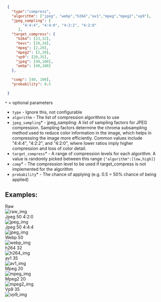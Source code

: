 ```json
 {
   "type":"compress",
   "algorithm": ["jpeg", "webp","h264","av1","mpeg","mpeg2","vp9"],
   "jpeg_sampling": [
        "4:4:4", "4:4:0", "4:2:2", "4:2:0"
      ],
   "target_compress": {
     "h264": [23,32],
     "hevc": [20,34],
     "mpeg": [2,20],
     "mpeg2": [2,20],
     "vp9": [20,35],
     "jpeg": [40,100],
     "webp": [40,100]
   },
 
   "comp": [40, 100],
   "probability": 0.5
 
 }
```

`*` = optional parameters

- `type` - Ignore this, not configurable
- `algorithm` - The list of compression algorithms to use
- `jpeg_sampling`* - jpeg_sampling: A list of sampling factors for JPEG compression. Sampling factors determine the chroma subsampling method used to reduce color information in the image, which helps in compressing the image more efficiently. Common values include "4:4:4", "4:2:2", and "4:2:0", where lower ratios imply higher compression and loss of color detail.
- `target_compress`* - A range of compression levels for each algorithm. A value is randomly picked between this range `{"algorithm":[low,high]}`
- `comp`* - The compression level to be used if target_compress is not implemented for the algorithm
- `probability`* - The chance of applying (e.g. 0.5 = 50% chance of being applied)
## Examples:

<div> Raw</div>
<img src="images/compress/raw.png" title="raw_img">
<div> Jpeg 50 4:2:0</div>
<img src="images/compress/jpeg_50.png" title="jpeg_img">
<div> Jpeg 50 4:4:4</div>
<img src="images/compress/jpeg_50_4_4_4.png" title="jpeg_img">
<div> Webp 50</div>
<img src="images/compress/webp_50.png" title="webp_img">
<div> h264 32</div>
<img src="images/compress/h264_32.png" title="h264_img">
<div> av1 35</div>
<img src="images/compress/av1_35.png" title="av1_img">
<div> Mpeg 20</div>
<img src="images/compress/mpeg_20.png" title="mpeg_img">
<div> Mpeg2 20</div>
<img src="images/compress/mpeg2_20.png" title="mpeg2_img">
<div> Vp9 35</div>
<img src="images/compress/vp9_35.png" title="vp9_img">
